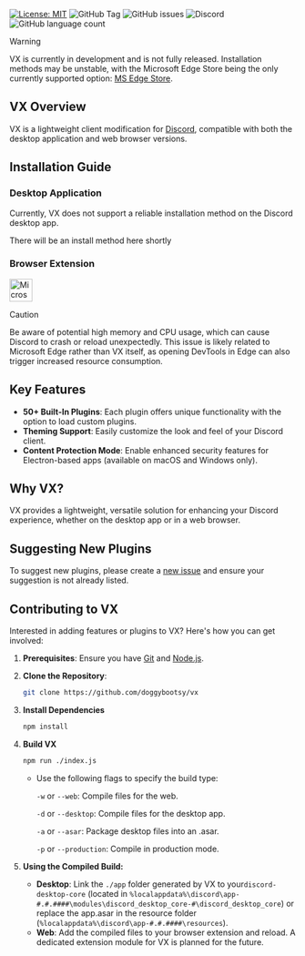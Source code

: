 [![License: MIT](https://img.shields.io/badge/License-MIT-red.svg)](https://opensource.org/licenses/MIT)
![GitHub Tag](https://img.shields.io/github/v/tag/doggybootsy/vx?sort=semver&logo=github&label=VX)
![GitHub issues](https://img.shields.io/github/issues/doggybootsy/vx)
![Discord](https://img.shields.io/discord/864267123694370836?logo=discord&label=Discord&link=https%3A%2F%2Fdiscord.gg%2FyYJA3qQE5F)
![GitHub language count](https://img.shields.io/github/languages/count/doggybootsy/vx)

> [!WARNING]
> VX is currently in development and is not fully released. Installation methods may be unstable, with the Microsoft Edge Store being the only currently supported option: [MS Edge Store](https://microsoftedge.microsoft.com/addons/detail/vx/cdjpfngmglnndcjclhdnmbhfkakbelig).

## VX Overview
VX is a lightweight client modification for [Discord](https://discord.com/), compatible with both the desktop application and web browser versions.

## Installation Guide
### Desktop Application
Currently, VX does not support a reliable installation method on the Discord desktop app. 

There will be an install method here shortly

### Browser Extension
[<img src="https://edgestatic.azureedge.net/shared/cms/lrs1c69a1j/section-images/29bfeef37eef4ca3bcf962274c1c7766.png" width="40" alt="Microsoft Edge Logo" title="Install On Microsoft Edge">](https://microsoftedge.microsoft.com/addons/detail/vx/cdjpfngmglnndcjclhdnmbhfkakbelig)

> [!CAUTION]
> Be aware of potential high memory and CPU usage, which can cause Discord to crash or reload unexpectedly. This issue is likely related to Microsoft Edge rather than VX itself, as opening DevTools in Edge can also trigger increased resource consumption.

## Key Features
- **50+ Built-In Plugins**: Each plugin offers unique functionality with the option to load custom plugins.
- **Theming Support**: Easily customize the look and feel of your Discord client.
- **Content Protection Mode**: Enable enhanced security features for Electron-based apps (available on macOS and Windows only).

## Why VX?
VX provides a lightweight, versatile solution for enhancing your Discord experience, whether on the desktop app or in a web browser.

## Suggesting New Plugins
To suggest new plugins, please create a [new issue](https://github.com/doggybootsy/vx/issues/new?assignees=&labels=enhancement&projects=&template=plugin-request--%23name-.md&title=Plugin%20Request%20%5B%23name%5D) and ensure your suggestion is not already listed.

## Contributing to VX
Interested in adding features or plugins to VX? Here's how you can get involved:

1. **Prerequisites**: Ensure you have [Git](https://git-scm.com) and [Node.js](https://nodejs.org).
2. **Clone the Repository**:
   ```bash
   git clone https://github.com/doggybootsy/vx
   ```
3. **Install Dependencies**
    ```bash 
    npm install
    ```
4. **Build VX**
    ```bash
    npm run ./index.js
    ```
    - Use the following flags to specify the build type:

        `-w` or `--web`: Compile files for the web.

      `-d` or `--desktop`: Compile files for the desktop app.

      `-a` or `--asar`: Package desktop files into an .asar.

      `-p` or `--production`: Compile in production mode.

5. **Using the Compiled Build:**

   - **Desktop**: Link the `./app` folder generated by VX to your`discord-desktop-core` (located in `%localappdata%\discord\app-#.#.####\modules\discord_desktop_core-#\discord_desktop_core`) or replace the app.asar in the resource folder (`%localappdata%\discord\app-#.#.####\resources`).
   - **Web**: Add the compiled files to your browser extension and reload. A dedicated extension module for VX is planned for the future.
